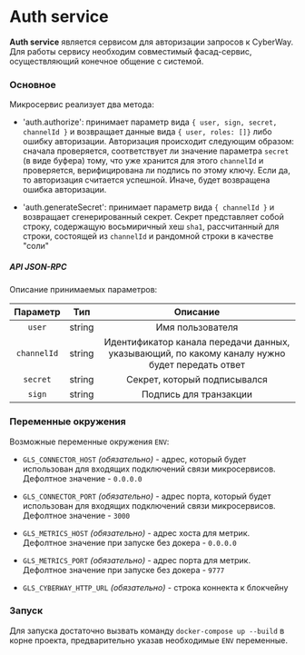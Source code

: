 # Auth service

**Auth service** является сервисом для авторизации запросов к CyberWay.
Для работы сервису необходим совместимый фасад-сервис, осуществляющий конечное общение с системой.

### Основное

Микросервис реализует два метода:

-   'auth.authorize': принимает параметр вида `{ user, sign, secret, channelId }` и возвращает данные вида `{ user, roles: []}` либо ошибку авторизации. Авторизация происходит следующим образом: сначала проверяется, соответствует ли значение параметра `secret` (в виде буфера) тому, что уже хранится для этого `channelId` и проверяется, верифицирована ли подпись по этому ключу. Если да, то авторизация считается успешной. Иначе, будет возвращена ошибка авторизации.

-   'auth.generateSecret': принимает параметр вида `{ channelId }` и возвращает сгенерированный секрет. Секрет представляет собой строку, содержащую восьмиричный хеш `sha1`, рассчитанный для строки, состоящей из `channelId` и рандомной строки в качестве "соли"

##### API JSON-RPC

Описание принимаемых параметров:

| **Параметр** | **Тип** |                                          **Описание**                                          |
| :----------: | :-----: | :--------------------------------------------------------------------------------------------: |
|    `user`    | string  |                                        Имя пользователя                                        |
| `channelId`  | string  | Идентификатор канала передачи данных, указывающий, по какому каналу нужно будет передать ответ |
|   `secret`   | string  |                                  Секрет, который подписывался                                  |
|    `sign`    | string  |                                     Подпись для транзакции                                     |

### Переменные окружения

Возможные переменные окружения `ENV`:

-   `GLS_CONNECTOR_HOST` _(обязательно)_ - адрес, который будет использован для входящих подключений связи микросервисов.  
    Дефолтное значение - `0.0.0.0`

-   `GLS_CONNECTOR_PORT` _(обязательно)_ - адрес порта, который будет использован для входящих подключений связи микросервисов.  
    Дефолтное значение - `3000`

-   `GLS_METRICS_HOST` _(обязательно)_ - адрес хоста для метрик.  
    Дефолтное значение при запуске без докера - `0.0.0.0`

-   `GLS_METRICS_PORT` _(обязательно)_ - адрес порта для метрик.  
    Дефолтное значение при запуске без докера - `9777`

-   `GLS_CYBERWAY_HTTP_URL` _(обязательно)_ - строка коннекта к блокчейну

### Запуск

Для запуска достаточно вызвать команду `docker-compose up --build` в корне проекта, предварительно указав необходимые `ENV` переменные.
